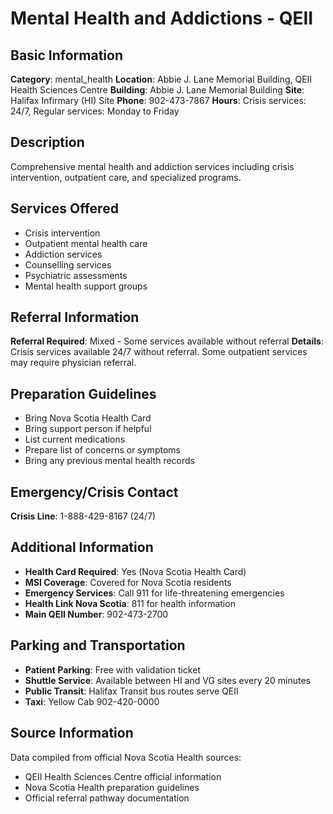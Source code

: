 # Mental Health and Addictions - QEII

## Basic Information
**Category**: mental_health
**Location**: Abbie J. Lane Memorial Building, QEII Health Sciences Centre
**Building**: Abbie J. Lane Memorial Building
**Site**: Halifax Infirmary (HI) Site
**Phone**: 902-473-7867
**Hours**: Crisis services: 24/7, Regular services: Monday to Friday

## Description
Comprehensive mental health and addiction services including crisis intervention, outpatient care, and specialized programs.

## Services Offered
- Crisis intervention
- Outpatient mental health care
- Addiction services
- Counselling services
- Psychiatric assessments
- Mental health support groups

## Referral Information
**Referral Required**: Mixed - Some services available without referral
**Details**: Crisis services available 24/7 without referral. Some outpatient services may require physician referral.

## Preparation Guidelines
- Bring Nova Scotia Health Card
- Bring support person if helpful
- List current medications
- Prepare list of concerns or symptoms
- Bring any previous mental health records

## Emergency/Crisis Contact
**Crisis Line**: 1-888-429-8167 (24/7)

## Additional Information
- **Health Card Required**: Yes (Nova Scotia Health Card)
- **MSI Coverage**: Covered for Nova Scotia residents
- **Emergency Services**: Call 911 for life-threatening emergencies
- **Health Link Nova Scotia**: 811 for health information
- **Main QEII Number**: 902-473-2700

## Parking and Transportation
- **Patient Parking**: Free with validation ticket
- **Shuttle Service**: Available between HI and VG sites every 20 minutes
- **Public Transit**: Halifax Transit bus routes serve QEII
- **Taxi**: Yellow Cab 902-420-0000

## Source Information
Data compiled from official Nova Scotia Health sources:
- QEII Health Sciences Centre official information
- Nova Scotia Health preparation guidelines
- Official referral pathway documentation
